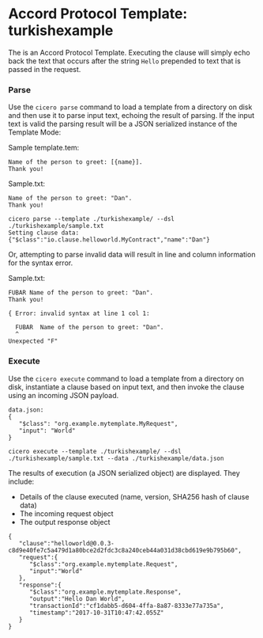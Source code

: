 
# Accord Protocol Template: turkishexample

The is an Accord Protocol Template. Executing the clause will simply echo back the text that occurs after the string `Hello` prepended to text that is passed in the request.

### Parse
Use the `cicero parse` command to load a template from a directory on disk and then use it to parse input text, echoing the result of parsing. If the input text is valid the parsing result will be a JSON serialized instance of the Template Mode:

Sample template.tem:

```
Name of the person to greet: [{name}].
Thank you!
```

Sample.txt:

```
Name of the person to greet: "Dan".
Thank you!
```

```
cicero parse --template ./turkishexample/ --dsl ./turkishexample/sample.txt
Setting clause data: {"$class":"io.clause.helloworld.MyContract","name":"Dan"}
```

Or, attempting to parse invalid data will result in line and column information for the syntax error.

Sample.txt:

```
FUBAR Name of the person to greet: "Dan".
Thank you!
```

```
{ Error: invalid syntax at line 1 col 1:

  FUBAR  Name of the person to greet: "Dan".
  ^
Unexpected "F"
```

### Execute
Use the `cicero execute` command to load a template from a directory on disk, instantiate a clause based on input text, and then invoke the clause using an incoming JSON payload.

```
data.json:
{
   "$class": "org.example.mytemplate.MyRequest",
   "input": "World"
}
```

```
cicero execute --template ./turkishexample/ --dsl ./turkishexample/sample.txt --data ./turkishexample/data.json 
```

The results of execution (a JSON serialized object) are displayed. They include:
* Details of the clause executed (name, version, SHA256 hash of clause data)
* The incoming request object
* The output response object

```
{
   "clause":"helloworld@0.0.3-c8d9e40fe7c5a479d1a80bce2d2fdc3c8a240ceb44a031d38cbd619e9b795b60",
   "request":{
      "$class":"org.example.mytemplate.Request",
      "input":"World"
   },
   "response":{
      "$class":"org.example.mytemplate.Response",
      "output":"Hello Dan World",
      "transactionId":"cf1dabb5-d604-4ffa-8a87-8333e77a735a",
      "timestamp":"2017-10-31T10:47:42.055Z"
   }
}
```
